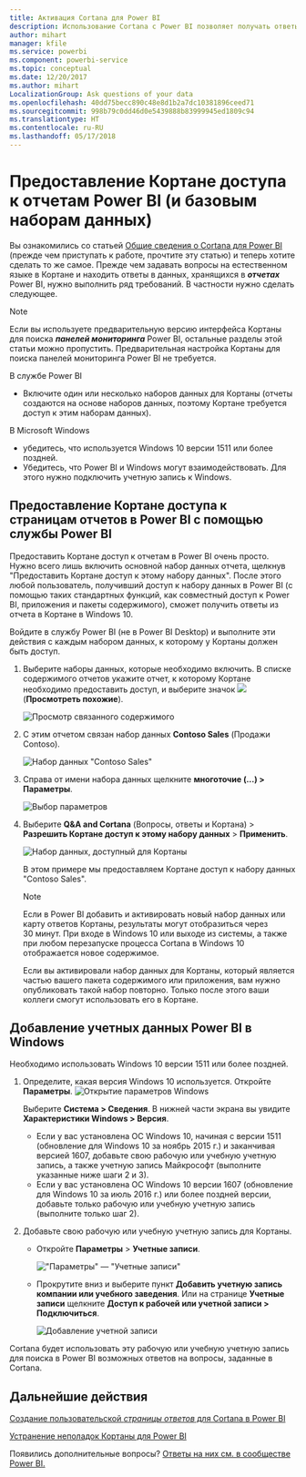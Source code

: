 ```yaml
---
title: Активация Cortana для Power BI
description: Использование Cortana с Power BI позволяет получать ответы от данных. Активируйте Кортану для каждого набора данных Power BI, а затем предоставьте ей доступ к наборам данных с устройств Windows.
author: mihart
manager: kfile
ms.service: powerbi
ms.component: powerbi-service
ms.topic: conceptual
ms.date: 12/20/2017
ms.author: mihart
LocalizationGroup: Ask questions of your data
ms.openlocfilehash: 40dd75becc890c48e8d1b2a7dc10381896ceed71
ms.sourcegitcommit: 998b79c0dd46d0e5439888b83999945ed1809c94
ms.translationtype: HT
ms.contentlocale: ru-RU
ms.lasthandoff: 05/17/2018
---
```

# <a name="enable-cortana-to-access-power-bi-reports-and-their-underlying-datasets"></a>Предоставление Кортане доступа к отчетам Power BI (и базовым наборам данных)
Вы ознакомились со статьей [Общие сведения о Cortana для Power BI](service-cortana-intro.md) (прежде чем приступать к работе, прочтите эту статью) и теперь хотите сделать то же самое.  Прежде чем задавать вопросы на естественном языке в Кортане и находить ответы в данных, хранящихся в ***отчетах*** Power BI, нужно выполнить ряд требований. В частности нужно сделать следующее.

> [!NOTE]
> Если вы используете предварительную версию интерфейса Кортаны для поиска ***панелей мониторинга*** Power BI, остальные разделы этой статьи можно пропустить. Предварительная настройка Кортаны для поиска панелей мониторинга Power BI не требуется.
> 
> 

В службе Power BI

* Включите один или несколько наборов данных для Кортаны (отчеты создаются на основе наборов данных, поэтому Кортане требуется доступ к этим наборам данных).

В Microsoft Windows

* убедитесь, что используется Windows 10 версии 1511 или более поздней.
* Убедитесь, что Power BI и Windows могут взаимодействовать. Для этого нужно подключить учетную запись к Windows.

## <a name="use-power-bi-service-to-enable-cortana-to-access-report-pages-in-power-bi"></a>Предоставление Кортане доступа к страницам отчетов в Power BI с помощью службы Power BI
Предоставить Кортане доступ к отчетам в Power BI очень просто.  Нужно всего лишь включить основной набор данных отчета, щелкнув "Предоставить Кортане доступ к этому набору данных". После этого любой пользователь, получивший доступ к набору данных в Power BI (с помощью таких стандартных функций, как совместный доступ к Power BI, приложения и пакеты содержимого), сможет получить ответы из отчета в Кортане в Windows 10.

Войдите в службу Power BI (не в Power BI Desktop) и выполните эти действия с каждым набором данных, к которому у Кортаны должен быть доступ.

1. Выберите наборы данных, которые необходимо включить. В списке содержимого отчетов укажите отчет, к которому Кортане необходимо предоставить доступ, и выберите значок ![](media/service-cortana-enable/power-bi-cortana-view-related-icon.png) (**Просмотреть похожие**).
   
    ![Просмотр связанного содержимого](media/service-cortana-enable/power-bi-view-related.png)
2. С этим отчетом связан набор данных **Contoso Sales** (Продажи Contoso).
   
    ![Набор данных "Contoso Sales"](media/service-cortana-enable/power-bi-identify-dataset.png)
3. Справа от имени набора данных щелкните **многоточие (...) > Параметры**.  
   
    ![Выбор параметров](media/service-cortana-enable/power-bi-settings-cortana.png)
4. Выберите **Q&A and Cortana** (Вопросы, ответы и Кортана)  >  **Разрешить Кортане доступ к этому набору данных**  >  **Применить**.
   
   ![Набор данных, доступный для Кортаны](media/service-cortana-enable/power-bi-cortana-enable-new.png)
   
   В этом примере мы предоставляем Кортане доступ к набору данных "Contoso Sales".
   
   > [!NOTE]
   > Если в Power BI добавить и активировать новый набор данных или карту ответов Кортаны, результаты могут отобразиться через 30 минут. При входе в Windows 10 или выходе из системы, а также при любом перезапуске процесса Cortana в Windows 10 отображается новое содержимое.
   > 
   > Если вы активировали набор данных для Кортаны, который является частью вашего пакета содержимого или приложения, вам нужно опубликовать такой набор повторно. Только после этого ваши коллеги смогут использовать его в Кортане.
   > 
   > 

## <a name="add-your-power-bi-credentials-to-windows"></a>Добавление учетных данных Power BI в Windows
Необходимо использовать Windows 10 версии 1511 или более поздней.

1. Определите, какая версия Windows 10 используется. Откройте **Параметры**.
    ![Открытие параметров Windows](media/service-cortana-enable/power-bi-cortana-windows.png)

    Выберите **Система > Сведения**. В нижней части экрана вы увидите **Характеристики Windows > Версия**.

   * Если у вас установлена ОС Windows 10, начиная с версии 1511 (обновление для Windows 10 за ноябрь 2015 г.) и заканчивая версией 1607, добавьте свою рабочую или учебную учетную запись, а также учетную запись Майкрософт (выполните указанные ниже шаги 2 и 3).
   * Если у вас установлена ОС Windows 10 версии 1607 (обновление для Windows 10 за июль 2016 г.) или более поздней версии, добавьте только рабочую или учебную учетную запись (выполните только шаг 2).
1. Добавьте свою рабочую или учебную учетную запись для Кортаны.
   
   * Откройте **Параметры** > **Учетные записи**.
     
       !["Параметры" — "Учетные записи"](media/service-cortana-enable/power-bi-windows-accounts.png)
   * Прокрутите вниз и выберите пункт **Добавить учетную запись компании или учебного заведения**. Или на странице **Учетные записи** щелкните **Доступ к рабочей или учетной записи > Подключиться**.
     
     ![Добавление учетной записи](media/service-cortana-enable/power-bi-add-work-account2.png)

Cortana будет использовать эту рабочую или учебную учетную запись для поиска в Power BI возможных ответов на вопросы, заданные в Cortana.

## <a name="next-steps"></a>Дальнейшие действия
[Создание пользовательской *страницы ответов* для Cortana в Power BI](service-cortana-answer-cards.md)

[Устранение неполадок Кортаны для Power BI](service-cortana-troubleshoot.md)

Появились дополнительные вопросы? [Ответы на них см. в сообществе Power BI.](http://community.powerbi.com/)

